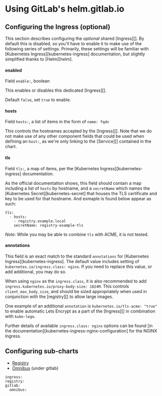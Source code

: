 # Using GitLab's helm.gitlab.io

## Configuring the Ingress (optional)

This section describes configuring the *optional* shared [Ingress][]. By default this is disabled, so you'll have to enable it to make use of the following series of settings. Primarily, these settings will be familiar with [Kubernetes Ingress][kubernetes-ingress] documentation, but slightly simplified thanks to [Helm][helm].

#### enabled

Field `enable:`, boolean

This enables or disables this dedicated [Ingress][].

Default `false`, set `true` to enable.

#### hosts

Field `hosts:`, a list of items in the form of `name: fqdn`

This controls the hostnames accepted by the [Ingress][]. Note that we do not make
use of any other component fields that could be used when defining an `host:`, as
we're only linking to the [Service][] contained in the chart.

#### tls

Field `tls:`, a map of items, per the [Kubernetes Ingress][kubernetes-ingress] documentation.

As the official documentation shows, this field should contain a map including a
list of `hosts` by hostname, and a `secretName` which names the [Kubernetes Secret][kubernetes-secret]
that houses the TLS certificate and key to be used for that hostname. And exmaple
is found below appear as such:
```
tls:
  - hosts:
    - registry.example.local
    secretName: registry-example-tls
```

*Note:* While you may be able to combine `tls` with ACME, it is not tested.

#### annotations

This field is an exact match to the standard `annotations` for [Kubernetes Ingress][kubernetes-ingress].
The default value includes setting of `kubernetes.io/ingress.class: nginx`.
If you need to replace this value, or add additional, you may do so.

When using `nginx` as the `ingress.class`, it is also recommended to add
`ingress.kubernetes.io/proxy-body-size: 1024M`. This controls `client_max_body_size`,
and should be sized appropriately when used in conjunction with the [registry][]
to allow large images.

One example of an additional `annotation` is `kubernetes.io/tls-acme: "true"`
to enable automatic Lets Encrypt as a part of the [Ingress][] in combination with  `kube-lego`.

Further details of available `ingress.class: nginx` options can be found
[in the documentation][kubernetes-ingress-nginx-configuration] for the NGINX Ingress.

## Configuring sub-charts

- [Registry](registry/README.md)
- [Omnibus](omnibus/README.md) (under gitlab)


```
ingress:
registry:
gitlab:
  omnibus:
```
